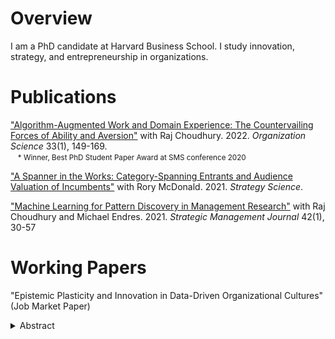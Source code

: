 # Overview

I am a PhD candidate at Harvard Business School. I study innovation, strategy, and entrepreneurship in organizations.

# Publications

["Algorithm-Augmented Work and Domain Experience: The Countervailing Forces of Ability and Aversion"](https://pubsonline.informs.org/doi/abs/10.1287/orsc.2021.1554) with Raj Choudhury. 2022. *Organization Science* 33(1), 149-169.  
&nbsp;&nbsp;&nbsp;<small>\* Winner, Best PhD Student Paper Award at SMS conference 2020</small>

["A Spanner in the Works: Category-Spanning Entrants and Audience Valuation of Incumbents"](https://pubsonline.informs.org/doi/abs/10.1287/stsc.2021.0130) with Rory McDonald. 2021. *Strategy Science*.

["Machine Learning for Pattern Discovery in Management Research"](https://onlinelibrary.wiley.com/doi/abs/10.1002/smj.3215) with Raj Choudhury and Michael Endres. 2021. *Strategic Management Journal* 42(1), 30-57

# Working Papers

"Epistemic Plasticity and Innovation in Data-Driven Organizational Cultures" (Job Market Paper)
<details>
<summary>Abstract</summary>
<br>
A long tradition in strategy and innovation research asserts that data-driven organizations—whose new-product investment decisions are based on quantitative evidence of market demand—excel at incremental innovation, but unintentionally allocate resources away from less-measurable breakthrough innovations. Questioning this reasoning, I distinguish the magnitude of an organization’s use of quantitative analysis from the epistemic plasticity of its organizational culture (the extent to which it uses non-quantitative analyses). Specifically, I argue and demonstrate that organizations that make substantial use of quantitative analysis will produce more breakthrough innovations—provided that their cultures are plastic enough to use qualitative analysis liberally as well. To test my theory, I measure innovation performance using product-level sales and attribute data for over 3,500 consumer product launches from 61 firms between 2010 and 2016; I measure each organization’s use of qualitative and quantitative analyses by applying a word embedding algorithm to employee résumé job descriptions. I demonstrate that increased reliance on quantitative analysis decreases innovation performance when qualitative analysis is low, and, conversely, increases innovation when qualitative analysis is high. Particularly when launching novel products, epistemic plasticity precipitates both more breakthrough successes and, surprisingly, fewer flops. I also explore the antecedents of organizations’ plasticity and of dogma, and demonstrate the boundary conditions of market uncertainty and methodological polarization between individuals. This paper contributes to organizational theories of innovation, decision-making, and the link between organizational culture and strategic performance.
</details>
